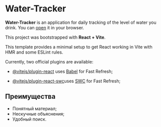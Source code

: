 # Water-Tracker

**Water-Tracker** is an application for daily tracking of the level of water you drink.
You can [open](https://github.com/OhWellNevermind/water-tracker?tab=readme-ov-file) it in your browser.

This project was bootstrapped with **React + Vite**.
<br>

This template provides a minimal setup to get React working in Vite with HMR and some ESLint rules.

Currently, two official plugins are available:

- <a href="https://github.com/vitejs/vite-plugin-react/blob/main/packages/plugin-react/README.md">@vitejs/plugin-react</a> uses <a href="https://babeljs.io/" rel="nofollow">Babel</a> for Fast Refresh;

- <a href="https://github.com/vitejs/vite-plugin-react-swc">@vitejs/plugin-react-swc</a>uses <a href="https://swc.rs/" rel="nofollow">SWC</a> for Fast Refresh;

## Преимущества

- Понятный материал;
- Нескучные объяснения;
- Удобный поиск.
